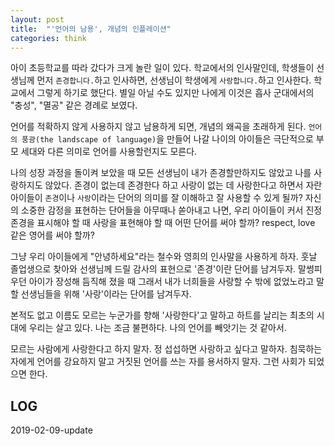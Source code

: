```yaml
---
layout: post
title:  "'언어의 남용', 개념의 인플레이션"
categories: think
---
```


아이 초등학교를 따라 갔다가 크게 놀란 일이 있다. 학교에서의 인사말인데, 학생들이 선생님께 먼저 `존경합니다.`하고 인사하면, 선생님이 학생에게 `사랑합니다.`하고 인사한다. 학교에서 그렇게 하기로 했단다. 별일 아닐 수도 있지만 나에게 이것은 흡사 군대에서의 "충성", "멸공" 같은 경례로 보였다.

언어를 적확하지 않게 사용하지 않고 남용하게 되면, 개념의 왜곡을 초래하게 된다. `언어의 풍광(the landscape of language)`을 만들어 나갈 나이의 아이들은 극단적으로 부모 세대와 다른 의미로 언어를 사용할런지도 모른다.

나의 성장 과정을 돌이켜 보았을 때 모든 선생님이 내가 존경할만하지도 않았고 나를 사랑하지도 않았다. 존경이 없는데 존경한다 하고 사랑이 없는 데 사랑한다고 하면서 자란 아이들이 `존경`이나 `사랑`이라는 단어의 의미를 잘 이해하고 잘 사용할 수 있게 될까? 자신의 소중한 감정을 표현하는 단어들을 아무때나 쏟아내고 나면, 우리 아이들이 커서 진정 존경을 표시해야 할 때 사랑을 표현해야 할 때 어떤 단어를 써야 할까? respect, love 같은 영어를 써야 할까?

그냥 우리 아이들에게 "안녕하세요"라는 철수와 영희의 인사말을 사용하게 하자. 훗날 졸업생으로 찾아와 선생님께 드릴 감사의 표현으로 '존경'이란 단어를 남겨두자. 말썽피우던 아이가 장성해 듬직해 졌을 때 그래서 내가 너희들을 사랑할 수 밖에 없었노라고 말할 선생님들을 위해 '사랑'이라는 단어를 남겨두자.

본적도 없고 이름도 모르는 누군가를 향해 '사랑한다'고 말하고 하트를 날리는 최초의 시대에 우리는 살고 있다. 나는 조금 불편하다. 나의 언어를 빼앗기는 것 같아서.

모르는 사람에게 사랑한다고 하지 말자. 정 섭섭하면 사랑하고 싶다고 말하자. 침묵하는 자에게 언어를 강요하지 말고 거짓된 언어를 쓰는 자를 용서하지 말자. 그런 사회가 되었으면 한다.

## LOG

2019-02-09-update
